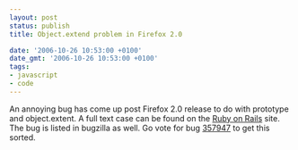 ```yaml
---
layout: post
status: publish
title: Object.extend problem in Firefox 2.0

date: '2006-10-26 10:53:00 +0100'
date_gmt: '2006-10-26 10:53:00 +0100'
tags:
- javascript
- code
---
```

An annoying bug has come up post Firefox 2.0 release to do with prototype and object.extent.
A full text case can be found on the <a href="http://dev.rubyonrails.org/ticket/6481" target="_blank">Ruby on Rails</a> site. The bug is listed in bugzilla as well. Go vote for bug <a href="https://bugzilla.mozilla.org/show_bug.cgi?id=357947">357947</a> to get this sorted.
